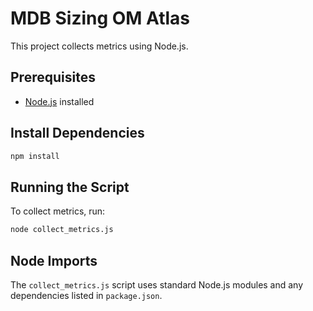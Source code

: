 # MDB Sizing OM Atlas

This project collects metrics using Node.js.

## Prerequisites

- [Node.js](https://nodejs.org/) installed

## Install Dependencies

```bash
npm install
```

## Running the Script

To collect metrics, run:

```bash
node collect_metrics.js
```

## Node Imports

The `collect_metrics.js` script uses standard Node.js modules and any dependencies listed in `package.json`.
